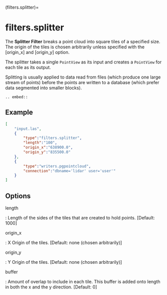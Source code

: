 (filters.splitter)=

# filters.splitter

The **Splitter Filter** breaks a point cloud into square tiles of a
specified size.  The origin of the tiles is chosen arbitrarily unless specified
with the [origin_x] and [origin_y] option.

The splitter takes a single `PointView` as its input and creates a
`PointView` for each tile as its output.

Splitting is usually applied to data read from files (which produce one large
stream of points) before the points are written to a database (which prefer
data segmented into smaller blocks).

```{eval-rst}
.. embed::
```

## Example

```json
[
    "input.las",
    {
        "type":"filters.splitter",
        "length":"100",
        "origin_x":"638900.0",
        "origin_y":"835500.0"
    },
    {
        "type":"writers.pgpointcloud",
        "connection":"dbname='lidar' user='user'"
    }
]
```

## Options

length

: Length of the sides of the tiles that are created to hold points.
  \[Default: 1000\]

origin_x

: X Origin of the tiles.  \[Default: none (chosen arbitrarily)\]

origin_y

: Y Origin of the tiles.  \[Default: none (chosen arbitrarily)\]

buffer

: Amount of overlap to include in each tile. This buffer is added onto
  length in both the x and the y direction.  \[Default: 0\]

```{include} filter_opts.md
```

